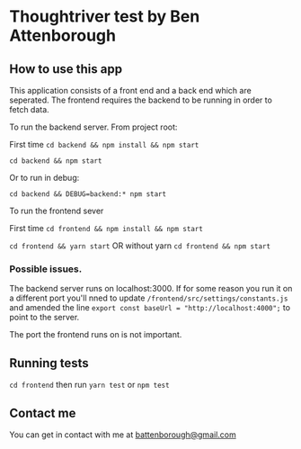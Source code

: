# Thoughtriver test by Ben Attenborough

## How to use this app

This application consists of a front end and a back end which are seperated. The frontend requires the backend to be running in order to fetch data.

To run the backend server. From project root:

First time
`cd backend && npm install && npm start`

`cd backend && npm start`

Or to run in debug:

`cd backend && DEBUG=backend:* npm start`

To run the frontend sever

First time
`cd frontend && npm install && npm start`

`cd frontend && yarn start`
OR without yarn
`cd frontend && npm start`

### Possible issues.

The backend server runs on localhost:3000. If for some reason you run it on a different port you'll nned to update `/frontend/src/settings/constants.js` and amended the line `export const baseUrl = "http://localhost:4000";` to point to the server.

The port the frontend runs on is not important.

## Running tests

`cd frontend` then run `yarn test` or `npm test`

## Contact me

You can get in contact with me at battenborough@gmail.com
